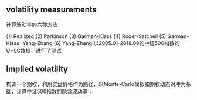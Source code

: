 ##  volatility measurements

计算波动率的六种方法：

(1) Realized 
(2) Parkinson 
(3) Garman-Klass 
(4) Roger-Satchell
(5) Garman-Klass -Yang-Zhang
(6) Yang-Zhang
以2005.01-2018.09的中证500指数的OHLC数据，进行了测试

## implied volatility

构造一个期权，利用实盘价格作为路径，以Monte-Carlo模拟和期权动态对冲为基础，计算中证500指数的隐含波动率；
